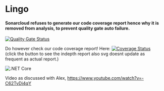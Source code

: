 # Lingo


#### Sonarcloud refuses to generate our code coverage report hence why it is removed from analysis, to prevent quality gate auto failure.

[![Quality Gate Status](https://sonarcloud.io/api/project_badges/measure?project=karmalegend_Lingo&metric=alert_status)](https://sonarcloud.io/dashboard?id=karmalegend_Lingo)

Do however check our code coverage report!
Here:
[![Coverage Status](https://coveralls.io/repos/github/karmalegend/Lingo/badge.svg?branch=main)](https://coveralls.io/github/karmalegend/Lingo?branch=main) (click the button to see the indepth report also svg doesnt update as frequent as actual report.)

![.NET Core](https://github.com/karmalegend/Lingo/workflows/.NET%20Core/badge.svg)


Video as discussed with Alex, https://www.youtube.com/watch?v=-C62TvDi4qY
